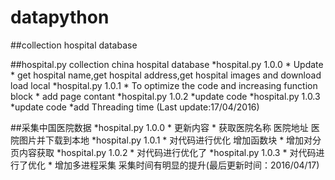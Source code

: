 # datapython
##collection hospital database

##hospital.py collection china hospital database
    *hospital.py 1.0.0
     * Update
     * get hospital name,get hospital address,get hospital images and download load local
    *hospital.py 1.0.1
       * To optimize the code and increasing function block
       * add page contant
    *hospital.py 1.0.2
       *update code
    *hospital.py 1.0.3
       *update code
       *add Threading time (Last update:17/04/2016)


##采集中国医院数据
    *hospital.py 1.0.0
       * 更新内容
       * 获取医院名称 医院地址 医院图片并下载到本地
    *hospital.py 1.0.1
       * 对代码进行优化 增加函数块
       * 增加对分页内容获取
    *hospital.py 1.0.2
       * 对代码进行优化了
    *hospital.py 1.0.3
       * 对代码进行了优化
       * 增加多进程采集 采集时间有明显的提升(最后更新时间：2016/04/17)



